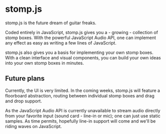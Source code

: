 stomp.js
========

stomp.js is the future dream of guitar freaks.

Coded entirely in JavaScript, stomp.js gives you a - growing - collection of stomp boxes. With the powerful JavaScript Audio API, one can implement any effect as easy as writing a few lines of JavaScript.

stomp.js also gives you a basis for implementing your own stomp boxes. With a clean interface and visual components, you can build your own ideas into your own stomp boxes in minutes.

Future plans
------------
Currently, the UI is very limited. In the coming weeks, stomp.js will feature a floorboard abstraction, routing between individual stomp boxes and drag and drop support.

As the JavaScript Audio API is currently unavailable to stream audio directly from your favorite input (sound card - line-in or mic); one can just use static samples. As time permits, hopefully line-in support will come and we'll be riding waves on JavaScript.